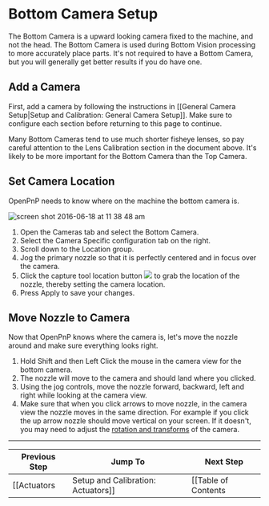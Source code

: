 # Bottom Camera Setup
The Bottom Camera is a upward looking camera fixed to the machine, and not the head. The Bottom Camera is used during Bottom Vision processing to more accurately place parts. It's not required to have a Bottom Camera, but you will generally get better results if you do have one.

## Add a Camera
First, add a camera by following the instructions in [[General Camera Setup|Setup and Calibration: General Camera Setup]]. Make sure to configure each section before returning to this page to continue.

Many Bottom Cameras tend to use much shorter fisheye lenses, so pay careful attention to the Lens Calibration section in the document above. It's likely to be more important for the Bottom Camera than the Top Camera.

## Set Camera Location
OpenPnP needs to know where on the machine the bottom camera is.

![screen shot 2016-06-18 at 11 38 48 am](https://cloud.githubusercontent.com/assets/1182323/16172994/3fd9c286-3549-11e6-9939-1ee0057c0911.png)

1. Open the Cameras tab and select the Bottom Camera.
2. Select the Camera Specific configuration tab on the right.
3. Scroll down to the Location group.
4. Jog the primary nozzle so that it is perfectly centered and in focus over the camera.
5. Click the capture tool location button ![](https://rawgit.com/openpnp/openpnp/develop/src/main/resources/icons/capture-nozzle.svg) to grab the location of the nozzle, thereby setting the camera location.
6. Press Apply to save your changes.

## Move Nozzle to Camera
Now that OpenPnP knows where the camera is, let's move the nozzle around and make sure everything looks right.

1. Hold Shift and then Left Click the mouse in the camera view for the bottom camera.
2. The nozzle will move to the camera and should land where you clicked.
3. Using the jog controls, move the nozzle forward, backward, left and right while looking at the camera view.
4. Make sure that when you click arrows to move nozzle, in the camera view the nozzle moves in the same direction. For example if you click the up arrow nozzle should move vertical on your screen.  If it doesn't, you may need to adjust the [rotation and transforms](https://github.com/openpnp/openpnp/wiki/Setup-and-Calibration:-General-Camera-Setup#set-rotation-and-transforms) of the camera.

***

| Previous Step                 | Jump To                 | Next Step                                   |
| ----------------------------- | ----------------------- | ------------------------------------------- |
| [[Actuators|Setup and Calibration: Actuators]] | [[Table of Contents|Setup and Calibration]] | [[Park Location|Setup and Calibration: Park Location]] |